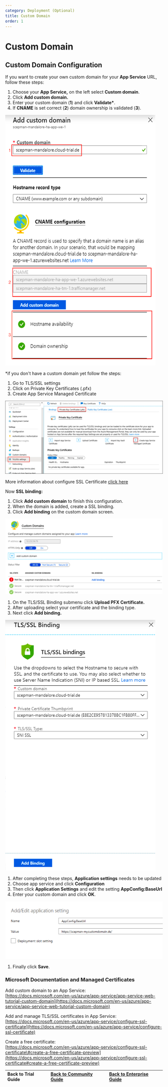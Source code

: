 ```yaml
---
category: Deployment (Optional)
title: Custom Domain
order: 1
---
```


# Custom Domain

## Custom Domain Configuration

If you want to create your own custom domain for your **App Service** URL, follow these steps:

1. Choose your **App Service,** on the left select **Custom domain**. 
2. Click **Add custom domain.** 
3. Enter your custom domain \(**1**\) and click **Validate\***. 
4. If **CNAME** is set correct \(**2**\) domain ownership is validated \(**3**\).

![](../../.gitbook/assets/scepman_cname1%20%281%29%20%281%29%20%281%29%20%281%29%20%281%29%20%281%29.png)

\*if you don't have a custom domain yet follow the steps:

1. Go to TLS/SSL settings
2. Click on Private Key Certificates \(.pfx\)
3. Create App Service Managed Certificate

![](../../.gitbook/assets/image%20%2835%29.png)

More information about configure SSL Certificate [click here](https://docs.microsoft.com/en-us/azure/app-service/configure-ssl-certificate)

Now **SSL binding:**

1. Click **Add custom domain** to finish this configuration.
2. When the domain is added, create a SSL binding.
3. Click **Add binding** on the custom domain screen.

![](../../.gitbook/assets/scepman_cname2%20%281%29%20%281%29.png)

1. On the TLS/SSL Binding submenu click **Upload PFX Certificate.**
2. After uploading select your certificate and the binding type.
3. Next click **Add binding.**

![](../../.gitbook/assets/scepman_cname3%20%281%29%20%282%29%20%282%29%20%282%29%20%282%29.png)

1. After completing these steps, **Application settings** needs to be updated
2. Choose app service and click **Configuration**
3. Then click **Application Settings** and edit the setting **AppConfig:BaseUrl**
4. Enter your custom domain and click **OK**.

![](../../.gitbook/assets/scepman_cname4_1.png)

1. Finally click **Save**.

### Microsoft Documentation and Managed Certificates

Add custom domain to an App Service:  
[https://docs.microsoft.com/en-us/azure/app-service/app-service-web-tutorial-custom-domain](https://docs.microsoft.com/en-us/azure/app-service/app-service-web-tutorial-custom-domain)

Add and manage TLS/SSL certificates in App Service:  
[https://docs.microsoft.com/en-us/azure/app-service/configure-ssl-certificate](https://docs.microsoft.com/en-us/azure/app-service/configure-ssl-certificate)

Create a free certificate:  
[https://docs.microsoft.com/en-us/azure/app-service/configure-ssl-certificate\#create-a-free-certificate-preview](https://docs.microsoft.com/en-us/azure/app-service/configure-ssl-certificate#create-a-free-certificate-preview)

| Back to Trial Guide | [Back to Community Guide](../../scepman-deployment/community-guide.md#step-4-configure-a-custom-domain-and-ssl-certificate) | ​[Back to Enterprise Guide​](../../scepman-deployment/enterprise-guide.md#step-4-configure-a-custom-domain-and-ssl-certificate) |
| :--- | :--- | :--- |


